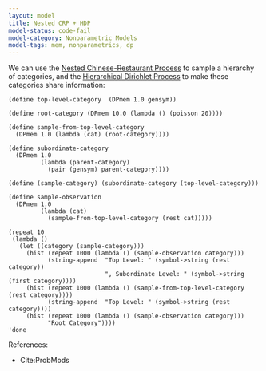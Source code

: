 ```yaml
---
layout: model
title: Nested CRP + HDP
model-status: code-fail
model-category: Nonparametric Models
model-tags: mem, nonparametrics, dp
---
```


We can use the [Nested Chinese-Restaurant Process](/models/nested-crp.html) to sample a hierarchy of categories, and the [Hierarchical Dirichlet Process](/models/hdp.html) to make these categories share information:

    (define top-level-category  (DPmem 1.0 gensym))
    
    (define root-category (DPmem 10.0 (lambda () (poisson 20))))
    
    (define sample-from-top-level-category  
      (DPmem 1.0 (lambda (cat) (root-category))))
    
    (define subordinate-category
      (DPmem 1.0
             (lambda (parent-category)
               (pair (gensym) parent-category))))
    
    (define (sample-category) (subordinate-category (top-level-category)))
    
    (define sample-observation
      (DPmem 1.0
             (lambda (cat)
               (sample-from-top-level-category (rest cat)))))
    
    (repeat 10
     (lambda ()
       (let ((category (sample-category)))
         (hist (repeat 1000 (lambda () (sample-observation category)))
               (string-append  "Top Level: " (symbol->string (rest category))
                               ", Subordinate Level: " (symbol->string (first category))))
         (hist (repeat 1000 (lambda () (sample-from-top-level-category (rest category))))
               (string-append  "Top Level: " (symbol->string (rest category))))
         (hist (repeat 1000 (lambda () (sample-observation category)))
               "Root Category"))))
    'done

References:

- Cite:ProbMods
